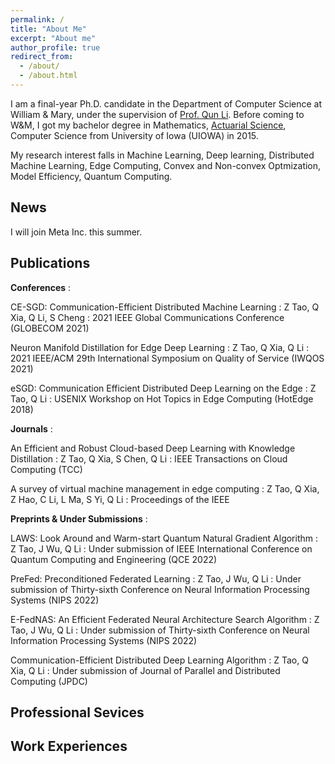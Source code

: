 ```yaml
---
permalink: /
title: "About Me"
excerpt: "About me"
author_profile: true
redirect_from: 
  - /about/
  - /about.html
---
```


I am a final-year Ph.D. candidate in the Department of Computer Science at William & Mary, under the supervision of [Prof. Qun Li](https://www.cs.wm.edu/~liqun/). Before coming to W&M, I got my bachelor degree in Mathematics, [Actuarial Science](https://en.wikipedia.org/wiki/Actuarial_science), Computer Science from University of Iowa (UIOWA) in 2015.

My research interest falls in Machine Learning, Deep learning, Distributed Machine Learning, Edge Computing, Convex and Non-convex Optmization, Model Efficiency, Quantum Computing.


## News
I will join Meta Inc. this summer.

## Publications
**Conferences**
:

CE-SGD: Communication-Efficient Distributed Machine Learning
:   Z Tao, Q Xia, Q Li, S Cheng
:   2021 IEEE Global Communications Conference (GLOBECOM 2021)

Neuron Manifold Distillation for Edge Deep Learning
:   Z Tao, Q Xia, Q Li
:   2021 IEEE/ACM 29th International Symposium on Quality of Service (IWQOS 2021)

eSGD: Communication Efficient Distributed Deep Learning on the Edge
:    Z Tao, Q Li
:    USENIX Workshop on Hot Topics in Edge Computing (HotEdge 2018)

**Journals**
:

An Efficient and Robust Cloud-based Deep Learning with Knowledge Distillation
:   Z Tao, Q Xia, S Chen, Q Li 
:   IEEE Transactions on Cloud Computing (TCC)

A survey of virtual machine management in edge computing
:    Z Tao, Q Xia, Z Hao, C Li, L Ma, S Yi, Q Li
:    Proceedings of the IEEE

**Preprints & Under Submissions**
:

LAWS: Look Around and Warm-start Quantum Natural Gradient Algorithm 
:   Z Tao, J Wu, Q Li
:   Under submission of IEEE International Conference on Quantum Computing and Engineering (QCE 2022)

PreFed: Preconditioned Federated Learning 
:   Z Tao, J Wu, Q Li
:   Under submission of Thirty-sixth Conference on Neural Information Processing Systems (NIPS 2022)
 
E-FedNAS: An Efficient Federated Neural Architecture Search Algorithm
:   Z Tao, J Wu, Q Li
:   Under submission of Thirty-sixth Conference on Neural Information Processing Systems (NIPS 2022)

Communication-Efficient Distributed Deep Learning Algorithm
:   Z Tao, Q Xia, Q Li
:   Under submission of Journal of Parallel and Distributed Computing (JPDC)

## Professional Sevices

## Work Experiences


